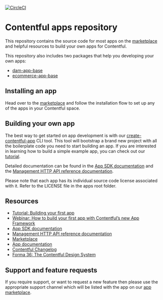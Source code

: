 [![CircleCI](https://dl.circleci.com/status-badge/img/gh/contentful/apps/tree/master.svg?style=svg)](https://dl.circleci.com/status-badge/redirect/gh/contentful/apps/tree/master)

# Contentful apps repository

This repository contains the source code for most apps on the [marketplace](https://www.contentful.com/marketplace/) and helpful resources to build your own apps for Contentful.

This repository also includes two packages that help you developing your own apps:
* [dam-app-base](packages/dam-app-base)
* [ecommerce-app-base](packages/ecommerce-app-base)

## Installing an app

Head over to the [marketplace](https://www.contentful.com/marketplace/) and follow the installation flow to set up any of the apps in your Contentful space.

## Building your own app

The best way to get started on app development is with our [create-contentful-app](https://github.com/contentful/create-contentful-app) CLI tool.
This tool will bootstrap a brand new project with all the boilerplate code you need to start building an app.
If you are interested in learning how to build a simple example app, you can check out our [tutorial](https://www.contentful.com/developers/docs/extensibility/apps/building-apps/).

Detailed documentation can be found in the [App SDK documentation](https://www.contentful.com/developers/docs/extensibility/ui-extensions/sdk-reference/) and the [Management HTTP API reference documentation](https://www.contentful.com/developers/docs/references/content-management-api/). 

Please note that each app has its individual source code license associated with it. Refer to the LICENSE file in the apps root folder.

## Resources

* [Tutorial: Building your first app](https://www.contentful.com/developers/docs/extensibility/apps/building-apps/)
* [Webinar: How to build your first app with Contentful’s new App Framework](https://www.contentful.com/resources/build-app-contentful-app-framework-webinar/)
* [App SDK documentation](https://www.contentful.com/developers/docs/extensibility/ui-extensions/sdk-reference/)
* [Management HTTP API reference documentation](https://www.contentful.com/developers/docs/references/content-management-api/)
* [Marketplace](https://www.contentful.com/marketplace/)
* [App documentation](https://www.contentful.com/developers/docs/extensibility/apps/)
* [Contentful Changelog](https://www.contentful.com/developers/changelog/)
* [Forma 36: The Contentful Design System](https://f36.contentful.com/)

## Support and feature requests
If you require support, or want to request a new feature then please
use the appropriate support channel which will be listed with the app on our [app
marketplace](https://www.contentful.com/marketplace/).

